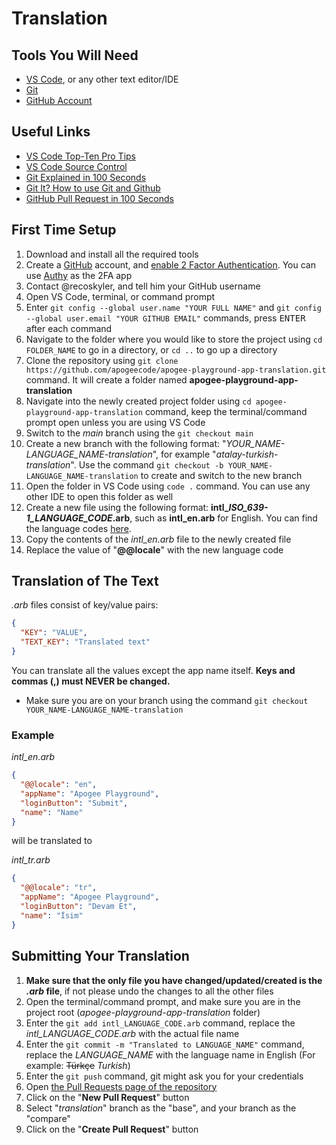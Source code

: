 # Translation

## Tools You Will Need

- [VS Code](https://code.visualstudio.com/), or any other text editor/IDE
- [Git](https://git-scm.com/downloads)
- [GitHub Account](https://github.com/)

## Useful Links

- [VS Code Top-Ten Pro Tips](https://www.youtube.com/watch?v=u21W_tfPVrY)
- [VS Code Source Control](https://code.visualstudio.com/docs/editor/versioncontrol)
- [Git Explained in 100 Seconds](https://www.youtube.com/watch?v=hwP7WQkmECE)
- [Git It? How to use Git and Github](https://www.youtube.com/watch?v=HkdAHXoRtos)
- [GitHub Pull Request in 100 Seconds](https://www.youtube.com/watch?v=8lGpZkjnkt4)

## First Time Setup

1. Download and install all the required tools
2. Create a [GitHub](https://github.com/) account, and [enable 2 Factor Authentication](https://docs.github.com/en/authentication/securing-your-account-with-two-factor-authentication-2fa/configuring-two-factor-authentication). You can use [Authy](https://authy.com/) as the 2FA app
3. Contact @recoskyler, and tell him your GitHub username
4. Open VS Code, terminal, or command prompt
5. Enter `git config --global user.name "YOUR FULL NAME"` and `git config --global user.email "YOUR GITHUB EMAIL"` commands, press <kbd>ENTER</kbd> after each command
6. Navigate to the folder where you would like to store the project using `cd FOLDER_NAME` to go in a directory, or `cd ..` to go up a directory
7. Clone the repository using `git clone https://github.com/apogeecode/apogee-playground-app-translation.git` command. It will create a folder named **apogee-playground-app-translation**
8. Navigate into the newly created project folder using `cd apogee-playground-app-translation` command, keep the terminal/command prompt open unless you are using VS Code
9. Switch to the *main* branch using the `git checkout main`
10. Create a new branch with the following format: "*YOUR_NAME-LANGUAGE_NAME-translation*", for example "*atalay-turkish-translation*". Use the command `git checkout -b YOUR_NAME-LANGUAGE_NAME-translation` to create and switch to the new branch
11. Open the folder in VS Code using `code .` command. You can use any other IDE to open this folder as well
12. Create a new file using the following format: **intl_*ISO_639-1_LANGUAGE_CODE*.arb**, such as **intl_en.arb** for English. You can find the language codes [here](https://en.wikipedia.org/wiki/List_of_ISO_639-1_codes).
13. Copy the contents of the *intl_en.arb* file to the newly created file
14. Replace the value of "**@@locale**" with the new language code

## Translation of The Text

*.arb* files consist of key/value pairs:

```json
{
  "KEY": "VALUE",
  "TEXT_KEY": "Translated text"
}
```

You can translate all the values except the app name itself. **Keys and commas (,) must NEVER be changed.**

- Make sure you are on your branch using the command `git checkout YOUR_NAME-LANGUAGE_NAME-translation`

### Example

*intl_en.arb*

```json
{
  "@@locale": "en",
  "appName": "Apogee Playground",
  "loginButton": "Submit",
  "name": "Name"
}
```

will be translated to

*intl_tr.arb*

```json
{
  "@@locale": "tr",
  "appName": "Apogee Playground",
  "loginButton": "Devam Et",
  "name": "İsim"
}
```

## Submitting Your Translation

1. **Make sure that the only file you have changed/updated/created is the *.arb* file**, if not please undo the changes to all the other files
2. Open the terminal/command prompt, and make sure you are in the project root (*apogee-playground-app-translation* folder)
3. Enter the `git add intl_LANGUAGE_CODE.arb` command, replace the *intl_LANGUAGE_CODE.arb* with the actual file name
4. Enter the `git commit -m "Translated to LANGUAGE_NAME"` command, replace the *LANGUAGE_NAME* with the language name in English (For example: ~~Türkçe~~ *Turkish*)
5. Enter the `git push` command, git might ask you for your credentials
6. Open [the Pull Requests page of the repository](https://github.com/apogeecode/apogee-playground-app-translation/pulls)
7. Click on the "**New Pull Request**" button
8. Select "*translation*" branch as the "base", and your branch as the "compare"
9. Click on the "**Create Pull Request**" button
